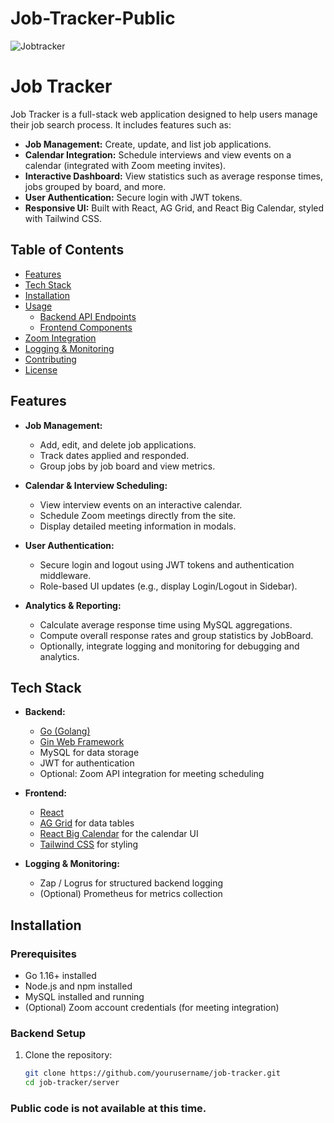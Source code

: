 # Job-Tracker-Public

![Jobtracker](https://github.com/user-attachments/assets/0bb3a291-4b50-4c19-a940-b7af24b1a561)
# Job Tracker

Job Tracker is a full-stack web application designed to help users manage their job search process. It includes features such as:

- **Job Management:** Create, update, and list job applications.
- **Calendar Integration:** Schedule interviews and view events on a calendar (integrated with Zoom meeting invites).
- **Interactive Dashboard:** View statistics such as average response times, jobs grouped by board, and more.
- **User Authentication:** Secure login with JWT tokens.
- **Responsive UI:** Built with React, AG Grid, and React Big Calendar, styled with Tailwind CSS.

## Table of Contents

- [Features](#features)
- [Tech Stack](#tech-stack)
- [Installation](#installation)
- [Usage](#usage)
  - [Backend API Endpoints](#backend-api-endpoints)
  - [Frontend Components](#frontend-components)
- [Zoom Integration](#zoom-integration)
- [Logging & Monitoring](#logging--monitoring)
- [Contributing](#contributing)
- [License](#license)

## Features

- **Job Management:**  
  - Add, edit, and delete job applications.
  - Track dates applied and responded.
  - Group jobs by job board and view metrics.

- **Calendar & Interview Scheduling:**  
  - View interview events on an interactive calendar.
  - Schedule Zoom meetings directly from the site.
  - Display detailed meeting information in modals.

- **User Authentication:**  
  - Secure login and logout using JWT tokens and authentication middleware.
  - Role-based UI updates (e.g., display Login/Logout in Sidebar).

- **Analytics & Reporting:**  
  - Calculate average response time using MySQL aggregations.
  - Compute overall response rates and group statistics by JobBoard.
  - Optionally, integrate logging and monitoring for debugging and analytics.

## Tech Stack

- **Backend:**  
  - [Go (Golang)](https://golang.org/)
  - [Gin Web Framework](https://github.com/gin-gonic/gin)
  - MySQL for data storage
  - JWT for authentication
  - Optional: Zoom API integration for meeting scheduling

- **Frontend:**  
  - [React](https://reactjs.org/)
  - [AG Grid](https://www.ag-grid.com/) for data tables
  - [React Big Calendar](https://github.com/jquense/react-big-calendar) for the calendar UI
  - [Tailwind CSS](https://tailwindcss.com/) for styling

- **Logging & Monitoring:**  
  - Zap / Logrus for structured backend logging
  - (Optional) Prometheus for metrics collection

## Installation

### Prerequisites

- Go 1.16+ installed
- Node.js and npm installed
- MySQL installed and running
- (Optional) Zoom account credentials (for meeting integration)

### Backend Setup

1. Clone the repository:

   ```bash
   git clone https://github.com/yourusername/job-tracker.git
   cd job-tracker/server

### Public code is not available at this time. 


